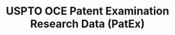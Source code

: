 ---
bigquery: https://console.cloud.google.com/bigquery?p=patents-public-data&d=uspto_oce_pair&page=dataset
citation: 'Graham, S. Marco, A., and Miller, A. (2015). “The USPTO Patent Examination
  Research Dataset: A Window on the Process of Patent Examination.”'
contributors: Graham, S. Marco, A., Miller, A.
cost: None
description: The latest version of PatEx (referred to below as the 2020 release) contains
  detailed information on nearly 11.9 million publicly-viewable provisional and non-provisional
  patent applications to the USPTO and over 4.6 million Patent Cooperation Treaty
  (PCT) applications. It is based on data that OCE downloaded from the Patent Examination
  Data System (PEDS) in April, 2021. The PEDS data are sourced from Public PAIR. The
  first time that OCE used PEDS as the basis of PatEx was for the 2019 release. We
  took the PEDS data and organized it into the familiar PatEx data files, which are
  based on the organization of the Public PAIR portal. The data files include information
  on each application’s characteristics, prosecution history, continuation history,
  claims of foreign priority, patent term adjustment history, publication history,
  and correspondence address information.
documentation: 'For the 2019 and later releases, new technical documentation is available
  https://www.uspto.gov/sites/default/files/documents/PatEx-2019-Technical-Doc.pdf


  A document describing the 2014-2017 data sets is available and can be cited as:
  Graham, Stuart J.H. and Marco, Alan C. and Miller, Richard, The USPTO Patent Examination
  Research Dataset: A Window on the Process of Patent Examination (November 30, 2015).
  Available at SSRN: https://ssrn.com/abstract=2702637.'
last_edit: Mon, 04 Apr 2022 19:06:22 GMT
location: https://www.uspto.gov/ip-policy/economic-research/research-datasets/patent-examination-research-dataset-public-pair
maintained_by: EconomicsData@uspto.gov
related_publications: https://ssrn.com/abstract=29956744, https://ssrn.com/abstract=2702637
schema_fields: '[''uspc_class'', ''atty_docket_number'', ''filing_date'', ''confirm_number'',
  ''correspondence_country_name'', ''correspondence_street_line_1'', ''inventor_name_first'',
  ''event_description'', ''recorded_date'', ''appl_status_date'', ''inventor_rank'',
  ''child_filing_date'', ''examiner_name_last'', ''correspondence_name_line_2'', ''earliest_pgpub_number'',
  ''examiner_art_unit'', ''parent_country_code'', ''disposal_type'', ''inventor_country_code'',
  ''parent_filing_date'', ''appl_status_code'', ''wipo_pub_date'', ''inventor_address_type'',
  ''examiner_name_middle'', ''correspondence_street_line_2'', ''event_code'', ''foreign_parent_id'',
  ''correspondence_city'', ''file_location'', ''small_entity_indicator'', ''customer_number'',
  ''application_number'', ''examiner_name_first'', ''uspc_subclass'', ''inventor_country_name'',
  ''correspondence_postal_code'', ''foreign_parent_date'', ''earliest_pgpub_date'',
  ''patent_number'', ''continuation_type'', ''application_number_pair'', ''aia_first_to_file'',
  ''examiner_id'', ''parent_application_number'', ''inventor_name_middle'', ''correspondence_region_code'',
  ''inventor_region_code'', ''wipo_pub_number'', ''invention_title'', ''child_application_number'',
  ''correspondence_country_code'', ''status_code'', ''inventor_name_last'', ''abandon_date'',
  ''status_description'', ''sequence_number'', ''correspondence_name_line_1'', ''correspondence_region_name'',
  ''file_location_date'', ''application_type'', ''invention_subject_matter'', ''parent_country'',
  ''patent_issue_date'']'
shortname: patex
tags:
- patents
- legal
- history
terms_of_use: 'USPTO’s online databases are not designed or intended to be a source
  for bulk downloads of USPTO data when accessed through the website’s interfaces.
  Individuals, companies, IP addresses, or blocks of IP addresses who, in effect,
  deny or decrease service by generating unusually high numbers of database accesses
  (searches, pages, or hits), whether generated manually or in an automated fashion,
  may be denied access to USPTO servers without notice.


  Bulk data products may be separately obtained from the USPTO, either for free or
  at the cost of dissemination. For details, see information on Electronic Bulk Data
  Products: https://www.uspto.gov/learning-and-resources/electronic-bulk-data-products'
title: USPTO OCE Patent Examination Research Data (PatEx)
uuid: 4342caa7-23af-420c-b2f6-6088f133df6a
---
